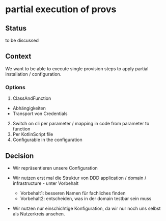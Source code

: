 # partial execution of provs

## Status

to be discussed

## Context

We want to be able to execute single provision steps to apply partial installation / configuration.

### Options
1. ClassAndFunction
 - Abhängigkeiten
 - Transport von Credentials
2. Switch on cli per parameter / mapping in code from parameter to function
3. Per KotlinScript file
4. Configurable in the configuration

## Decision

* Wir repräsentieren unsere Configuration

* Wir nutzen erst mal die Struktur von DDD application / domain / infrastructure - unter Vorbehalt
  * Vorbehalt1: besseren Namen für fachliches finden
  * Vorbehalt2: entscheiden, was in der domain testbar sein muss

* Wir nutzen nur einschichtige Konfiguration, da wir nur noch uns selbst als Nutzerkreis ansehen.
